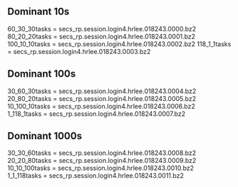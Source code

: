 ## Dominant 10s
60_30_30tasks  = secs_rp.session.login4.hrlee.018243.0000.bz2
80_20_20tasks  = secs_rp.session.login4.hrlee.018243.0001.bz2
100_10_10tasks = secs_rp.session.login4.hrlee.018243.0002.bz2
118_1_1tasks   = secs_rp.session.login4.hrlee.018243.0003.bz2    

## Dominant 100s
30_60_30tasks  = secs_rp.session.login4.hrlee.018243.0004.bz2
20_80_20tasks  = secs_rp.session.login4.hrlee.018243.0005.bz2
10_100_10tasks = secs_rp.session.login4.hrlee.018243.0006.bz2  
1_118_1tasks   = secs_rp.session.login4.hrlee.018243.0007.bz2    

## Dominant 1000s
30_30_60tasks  = secs_rp.session.login4.hrlee.018243.0008.bz2
20_20_80tasks  = secs_rp.session.login4.hrlee.018243.0009.bz2
10_10_100tasks = secs_rp.session.login4.hrlee.018243.0010.bz2  
1_1_118tasks   = secs_rp.session.login4.hrlee.018243.0011.bz2    

